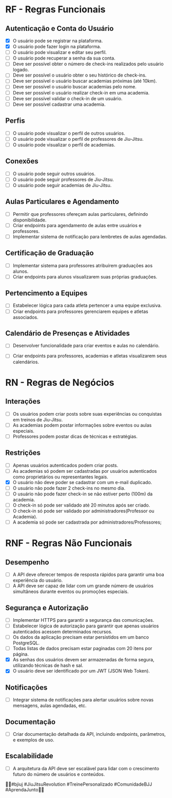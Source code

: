 

# RF - Regras Funcionais

## Autenticação e Conta do Usuário
- [x] O usuário pode se registrar na plataforma.
- [x] O usuário pode fazer login na plataforma.
- [ ] O usuário pode visualizar e editar seu perfil.
- [ ] O usuário pode recuperar a senha da sua conta.
- [ ] Deve ser possível obter o número de check-ins realizados pelo usuário logado.
- [ ] Deve ser possível o usuário obter o seu histórico de check-ins.
- [ ] Deve ser possível o usuário buscar academias próximas (até 10km).
- [ ] Deve ser possível o usuário buscar academias pelo nome.
- [ ] Deve ser possível o usuário realizar check-in em uma academia.
- [ ] Deve ser possível validar o check-in de um usuário.
- [ ] Deve ser possível cadastrar uma academia.

## Perfis
- [ ] O usuário pode visualizar o perfil de outros usuários.
- [ ] O usuário pode visualizar o perfil de professores de Jiu-Jitsu.
- [ ] O usuário pode visualizar o perfil de academias.

## Conexões
- [ ] O usuário pode seguir outros usuários.
- [ ] O usuário pode seguir professores de Jiu-Jitsu.
- [ ] O usuário pode seguir academias de Jiu-Jitsu.

## Aulas Particulares e Agendamento
- [ ] Permitir que professores ofereçam aulas particulares, definindo disponibilidade.
- [ ] Criar endpoints para agendamento de aulas entre usuários e professores.
- [ ] Implementar sistema de notificação para lembretes de aulas agendadas.

## Certificação de Graduação
- [ ] Implementar sistema para professores atribuírem graduações aos alunos.
- [ ] Criar endpoints para alunos visualizarem suas próprias graduações.

## Pertencimento a Equipes
- [ ] Estabelecer lógica para cada atleta pertencer a uma equipe exclusiva.
- [ ] Criar endpoints para professores gerenciarem equipes e atletas associados.

## Calendário de Presenças e Atividades
- [ ] Desenvolver funcionalidade para criar eventos e aulas no calendário.
- [ ] Criar endpoints para professores, academias e atletas visualizarem seus calendários.


# RN - Regras de Negócios

## Interações
- [ ] Os usuários podem criar posts sobre suas experiências ou conquistas em treinos de Jiu-Jitsu.
- [ ] As academias podem postar informações sobre eventos ou aulas especiais.
- [ ] Professores podem postar dicas de técnicas e estratégias.

## Restrições
- [ ] Apenas usuários autenticados podem criar posts.
- [ ] As academias só podem ser cadastradas por usuários autenticados como proprietários ou representantes legais.
- [x] O usuário não deve poder se cadastrar com um e-mail duplicado.
- [ ] O usuário não pode fazer 2 check-ins no mesmo dia.
- [ ] O usuário não pode fazer check-in se não estiver perto (100m) da academia.
- [ ] O check-in só pode ser validado até 20 minutos após ser criado.
- [ ] O check-in só pode ser validado por administradores(Professor ou Academia).
- [ ] A academia só pode ser cadastrada por administradores/Professores;

# RNF - Regras Não Funcionais

## Desempenho
- [ ] A API deve oferecer tempos de resposta rápidos para garantir uma boa experiência do usuário.
- [ ] A API deve ser capaz de lidar com um grande número de usuários simultâneos durante eventos ou promoções especiais.

## Segurança e Autorização
- [ ] Implementar HTTPS para garantir a segurança das comunicações.
- [ ] Estabelecer lógica de autorização para garantir que apenas usuários autenticados acessem determinados recursos.
- [ ] Os dados da aplicação precisam estar persistidos em um banco PostgreSQL.
- [ ]  Todas listas de dados precisam estar paginadas com 20 itens por página.
- [x] As senhas dos usuários devem ser armazenadas de forma segura, utilizando técnicas de hash e sal.
- [x] O usuário deve ser identificado por um JWT (JSON Web Token).

## Notificações
- [ ] Integrar sistema de notificações para alertar usuários sobre novas mensagens, aulas agendadas, etc.

## Documentação
- [ ] Criar documentação detalhada da API, incluindo endpoints, parâmetros, e exemplos de uso.

## Escalabilidade
- [ ] A arquitetura da API deve ser escalável para lidar com o crescimento futuro do número de usuários e conteúdos.

🌟🥋#bjiuj #JiuJitsuRevolution #TreinePersonalizado #ComunidadeBJJ #AprendaJunto🚀🤙
